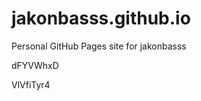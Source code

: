 # jakonbasss.github.io
Personal GitHub Pages site for jakonbasss






























































dFYVWhxD

VlVfiTyr4
